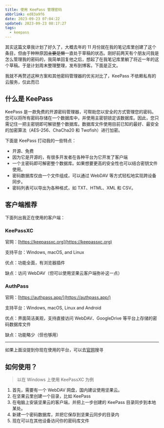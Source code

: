```yaml
---
title: 使用 KeePass 管理密码
abbrlink: ed83a9f6
date: 2023-09-23 07:04:22
updated: 2023-09-23 08:17:27
tags:
  - keepass
---
```


其实这篇文章我计划了好久了，大概去年的 11 月份就在我的笔记库里创建了这个条目，但由于种种原因~~主要是懒~~一直处于草稿的状态。刚好前两天有个朋友问我是怎么管理我的密码的，我简单回复他之后，想起了在我笔记库里躺了将近一年的这个草稿。于是计划周末整理整理，发布到博客。下面是正文。

我就不再赘述这种方案和其他密码管理器的优劣对比了，KeePass 不依赖私有的云服务，仅此而已

## 什么是 KeePass

KeePass 是一款免费的开源密码管理器，可帮助您以安全的方式管理您的密码。您可以将所有密码存储在一个数据库中，并使用主密钥锁定该数据库。因此，您只需记住一把主密钥即可解锁整个数据库。数据库文件使用目前已知的最好、最安全的加密算法（AES-256、ChaCha20 和 Twofish）进行加密。

下面是 KeePass 打动我的一些特点：

- 开源、免费
- 因为它是开源的，有很多开发者在各种平台为它开发了客户端
- 一个主密码即可解密整个数据库。如果想要更高的安全性也可以结合密钥文件使用。
- 密码数据库仅由一个文件组成，可以通过 WebDAV 等方式轻松地实现跨设备同步。
- 密码列表可以导出为各种格式，如 TXT、HTML、XML 和 CSV。

## 客户端推荐

下面列出我正在使用的客户端：

### KeePassXC

官网：[https://keepassxc.org](https://keepassxc.org)

支持平台：Windows, macOS, and Linux

优点：功能全面，有浏览器插件

缺点：访问 WebDAV（但可以使用坚果云客户端弥补这一点）

### AuthPass

官网：[https://authpass.app/](https://authpass.app/)

支持平台：Windows, macOS, Linux and Android

优点：界面简洁美观，支持直接访问 WebDAV、GoogleDrive 等平台上存储的密码数据库文件

缺点：功能略少（但也够用）

---

如果上面没提到你现在使用的平台，可以去[官网](https://keepass.info/download.html)搜寻

## 如何使用？

> 以在 Windows 上使用 KeePassXC 为例

1. 首先，需要有一个 WebDAV 网盘，国内建议使用坚果云。
2. 在坚果云里创建一个目录，比如 KeePass
3. 在电脑上安装坚果云的客户端，并把上一步创建的 KeePass 目录同步到本地某处。
4. 新建一个密码数据库，并把它保存到坚果云同步的目录内
5. 现在可以在其他设备访问你的密码库文件
